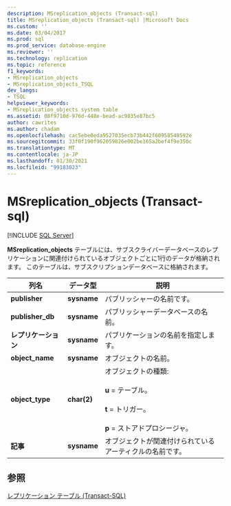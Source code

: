 ```yaml
---
description: MSreplication_objects (Transact-sql)
title: MSreplication_objects (Transact-sql) |Microsoft Docs
ms.custom: ''
ms.date: 03/04/2017
ms.prod: sql
ms.prod_service: database-engine
ms.reviewer: ''
ms.technology: replication
ms.topic: reference
f1_keywords:
- MSreplication_objects
- MSreplication_objects_TSQL
dev_langs:
- TSQL
helpviewer_keywords:
- MSreplication_objects system table
ms.assetid: 08f9710d-976d-448e-bead-ac9835e87bc5
author: cawrites
ms.author: chadam
ms.openlocfilehash: cac5ebe0eda9527035ecb73b442f60958548592e
ms.sourcegitcommit: 33f0f190f962059826e002be165a2bef4f9e350c
ms.translationtype: MT
ms.contentlocale: ja-JP
ms.lasthandoff: 01/30/2021
ms.locfileid: "99183023"
---
```

# <a name="msreplication_objects-transact-sql"></a>MSreplication_objects (Transact-sql)
[!INCLUDE [SQL Server](../../includes/applies-to-version/sqlserver.md)]

  **MSreplication_objects** テーブルには、サブスクライバーデータベースのレプリケーションに関連付けられているオブジェクトごとに1行のデータが格納されます。 このテーブルは、サブスクリプションデータベースに格納されます。  
  
|列名|データ型|説明|  
|-----------------|---------------|-----------------|  
|**publisher**|**sysname**|パブリッシャーの名前です。|  
|**publisher_db**|**sysname**|パブリッシャーデータベースの名前。|  
|**レプリケーション**|**sysname**|パブリケーションの名前を指定します。|  
|**object_name**|**sysname**|オブジェクトの名前。|  
|**object_type**|**char(2)**|オブジェクトの種類:<br /><br /> **u** = テーブル。<br /><br /> **t** = トリガー。<br /><br /> **p** = ストアドプロシージャ。|  
|**記事**|**sysname**|オブジェクトが関連付けられているアーティクルの名前です。|  
  
## <a name="see-also"></a>参照  
 [レプリケーション テーブル &#40;Transact-SQL&#41;](../../relational-databases/system-tables/replication-tables-transact-sql.md)  
  
  
